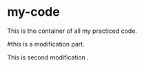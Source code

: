 # my-code
This is the container of all my practiced code.

#this is a modification part.

This is second modification .
